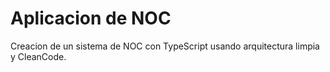 # Aplicacion de NOC

Creacion de un sistema de NOC con TypeScript usando arquitectura limpia y CleanCode.